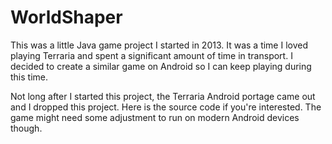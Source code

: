 # WorldShaper

This was a little Java game project I started in 2013.
It was a time I loved playing Terraria and spent a significant amount of time in transport.
I decided to create a similar game on Android so I can keep playing during this time.

Not long after I started this project, the Terraria Android portage came out and I dropped this project.
Here is the source code if you're interested. The game might need some adjustment to run on modern Android devices though.
